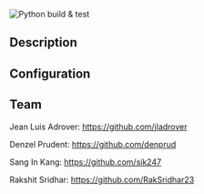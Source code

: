 ![Python build & test](https://github.com/software-students-spring2024/5-final-project-spring-2024-finalfive/actions/workflows/web.yml/badge.svg) 

## Description

## Configuration

## Team

Jean Luis Adrover: https://github.com/jladrover

Denzel Prudent: https://github.com/denprud

Sang In Kang: https://github.com/sik247

Rakshit Sridhar: https://github.com/RakSridhar23